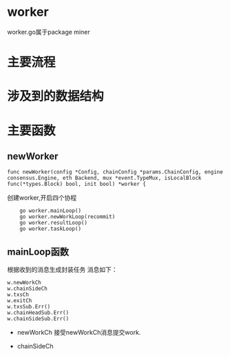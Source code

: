 # worker
worker.go属于package miner
# 主要流程
# 涉及到的数据结构

# 主要函数

## newWorker
```
func newWorker(config *Config, chainConfig *params.ChainConfig, engine consensus.Engine, eth Backend, mux *event.TypeMux, isLocalBlock func(*types.Block) bool, init bool) *worker {
```
创建worker,开启四个协程
```
	go worker.mainLoop()
	go worker.newWorkLoop(recommit)
	go worker.resultLoop()
	go worker.taskLoop()
```

## mainLoop函数
根据收到的消息生成封装任务
消息如下：
```
w.newWorkCh
w.chainSideCh
w.txsCh
w.exitCh
w.txsSub.Err()
w.chainHeadSub.Err()
w.chainSideSub.Err()
```


- newWorkCh
接受newWorkCh消息提交work.


- chainSideCh
